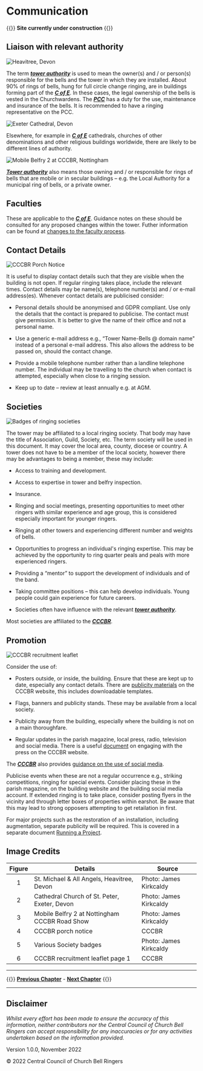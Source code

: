 # Communication

{{<hint danger>}}
**Site currently under construction**
{{</hint>}}

## Liaison with relevant authority 

![Heavitree, Devon](heavitree_350.jpg)

The term ***[tower authority](../170-glossary/#authority)*** is used to mean the owner(s) and / or person(s) responsible for the bells and the tower in which they are installed. About 90% of rings of bells, hung for full circle change ringing, are in buildings forming part of the ***[C of E](../170-glossary/#c-of-e)***. In these cases, the legal ownership of the bells is vested in the Churchwardens. The ***[PCC](../170-glossary/#pcc)*** has a duty for the use, maintenance and insurance of the bells. It is recommended to have a ringing representative on the PCC. 

![Exeter Cathedral, Devon](exeter_cathedral_350.jpg)

Elsewhere, for example in ***[C of E](../170-glossary/#c-of-e)*** cathedrals, churches of other denominations and other religious buildings worldwide, there are likely to be different lines of authority. 

![Mobile Belfry 2 at CCCBR, Nottingham](Mobile2_350.jpg)

***[Tower authority](../170-glossary/#authority)*** also means those owning and / or responsible for rings of bells that are mobile or in secular buildings – e.g. the Local Authority for a municipal ring of bells, or a private owner. 

## Faculties 

These are applicable to the ***[C of E](../170-glossary/#c-of-e)***. Guidance notes on these should be consulted for any proposed changes within the tower. Futher information can be found at [changes to the faculty process](https://cccbr.org.uk/wp-content/uploads/2022/06/SM_Faculty_Changes_2022_Ver_3.pdf).

## Contact Details 

![CCCBR Porch Notice](porch_350.jpg)

It is useful to display contact details such that they are visible when the building is not open. If regular ringing takes place, include the relevant times. Contact details may be name(s), telephone number(s) and / or e-mail address(es). Whenever contact details are publicised consider: 

- Personal details should be anonymised and GDPR compliant. Use only the details that the contact is prepared to publicise. The contact must give permission. It is better to give the name of their office and not a personal name.

- Use a generic e-mail address e.g., “Tower Name-Bells @ domain name" instead of a personal e-mail address. This also allows the address to be passed on, should the contact change.

- Provide a mobile telephone number rather than a landline telephone number. The individual may be travelling to the church when contact is attempted, especially when close to a ringing session.

- Keep up to date – review at least annually e.g. at AGM.

## Societies 

![Badges of ringing societies](badges_350.jpg)

The tower may be affiliated to a local ringing society. That body may have the title of Association, Guild, Society, etc. The term society will be used in this document. It may cover the local area, county, diocese or country. A tower does not have to be a member of the local society, however there may be advantages to being a member, these may include: 

- Access to training and development. 

- Access to expertise in tower and belfry inspection. 

- Insurance. 

- Ringing and social meetings, presenting opportunities to meet other ringers with similar experience and age group, this is considered especially important for younger ringers. 

- Ringing at other towers and experiencing different number and weights of bells.

- Opportunities to progress an individual's ringing expertise. This may be achieved by the opportunity to ring quarter peals and peals with more experienced ringers.

- Providing a “mentor” to support the development of individuals and of the band.

- Taking committee positions – this can help develop individuals. Young people could gain experience for future careers. 

- Societies often have influence with the relevant ***[tower authority](../170-glossary/#authority)***.

Most societies are affiliated to the ***[CCCBR](../170-glossary/#cccbr)***. 

## Promotion 

![CCCBR recruitment leaflet](recruitment_350.jpg)

Consider the use of: 

- Posters outside, or inside, the building. Ensure that these are kept up to date, especially any contact details. There are [publicity materials](https://cccbr.org.uk/resources/publicity-material/) on the CCCBR website, this includes downloadable templates.

- Flags, banners and publicity stands. These may be available from a local society.  

- Publicity away from the building, especially where the building is not on a main thoroughfare. 

- Regular updates in the parish magazine, local press, radio, television and social media. There is a useful [document](https://cccbr.org.uk/wp-content/uploads/2022/11/Press-Info.pdf) on engaging with the press on the CCCBR website.  

The ***[CCCBR](../170-glossary/#cccbr)*** also provides [guidance on the use of social media](https://cccbr.org.uk/wp-content/uploads/2020/10/200902-Social_Media_Guidance.pdf).

Publicise events when these are not a regular occurrence e.g., striking competitions, ringing for special events. Consider placing these in the parish magazine, on the building website and the building social media account. If extended ringing is to take place, consider posting flyers in the vicinity and through letter boxes of properties within earshot. Be aware that this may lead to strong opposers attempting to get retailation in first.

For major projects such as the restoration of an installation, including augmentation, separate publicity will be required. This is covered in a separate document [Running a Project](https://cccbr.org.uk/major-projects/).

## Image Credits

| Figure | Details | Source |
| :---: | --- | --- |
| 1 | St. Michael & All Angels, Heavitree, Devon | Photo: James Kirkcaldy |
| 2 | Cathedral Church of St. Peter, Exeter, Devon | Photo: James Kirkcaldy |
| 3 | Mobile Belfry 2 at Nottingham CCCBR Road Show | Photo: James Kirkcaldy |
| 4 | CCCBR porch notice | CCCBR |
| 5 | Various Society badges | Photo: James Kirkcaldy |
| 6 | CCCBR recruitment leaflet page 1 | CCCBR |

----

{{<hint info>}}
**[Previous Chapter](../010-introduction/)** - **[Next Chapter](../030-formalities/)**
{{</hint>}}

----

## Disclaimer
 
*Whilst every effort has been made to ensure the accuracy of this information, neither contributors nor the Central Council of Church Bell Ringers can accept responsibility for any inaccuracies or for any activities undertaken based on the information provided.*

Version 1.0.0, November 2022

© 2022 Central Council of Church Bell Ringers
